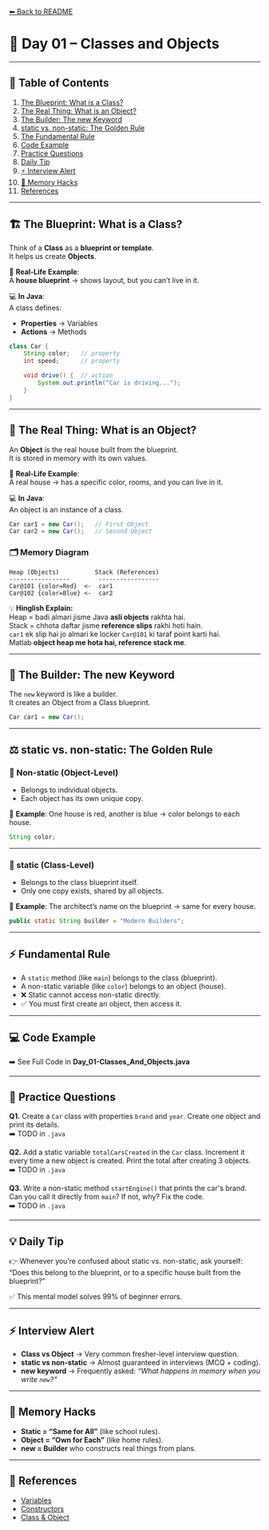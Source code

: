 [⬅ Back to README](../README.md)  

# 📘 Day 01 – Classes and Objects  

---

## 📑 Table of Contents  
1. [The Blueprint: What is a Class?](#-the-blueprint-what-is-a-class)  
2. [The Real Thing: What is an Object?](#-the-real-thing-what-is-an-object)  
3. [The Builder: The new Keyword](#-the-builder-the-new-keyword)  
4. [static vs. non-static: The Golden Rule](#%EF%B8%8F-static-vs-non-static-the-golden-rule)  
5. [The Fundamental Rule](#-fundamental-rule)  
6. [Code Example](#-code-example)  
7. [Practice Questions](#-practice-questions)  
8. [Daily Tip](#-daily-tip)  
9. [⚡ Interview Alert](#-interview-alert)  
10. [🧠 Memory Hacks](#-memory-hacks)  
11. [References](#-references)  

---

## 🏗️ The Blueprint: What is a Class?  
Think of a **Class** as a **blueprint or template**.  
It helps us create **Objects**.  

💭 **Real-Life Example**:  
A **house blueprint** → shows layout, but you can’t live in it.  

💻 **In Java**:  
A class defines:  
- **Properties** → Variables  
- **Actions** → Methods  

```java
class Car {
    String color;   // property
    int speed;      // property

    void drive() {  // action
        System.out.println("Car is driving...");
    }
}
```

---

## 🚗 The Real Thing: What is an Object?  
An **Object** is the real house built from the blueprint.  
It is stored in memory with its own values.  

💭 **Real-Life Example**:  
A real house → has a specific color, rooms, and you can live in it.  

💻 **In Java**:  
An object is an instance of a class.  

```java
Car car1 = new Car();   // First Object
Car car2 = new Car();   // Second Object
```

### 🗂️ Memory Diagram  

```
Heap (Objects)          Stack (References)
-----------------        -----------------
Car@101 {color=Red}  <-  car1
Car@102 {color=Blue} <-  car2
```

💡 **Hinglish Explain:**  
Heap = badi almari jisme Java **asli objects** rakhta hai.  
Stack = chhota daftar jisme **reference slips** rakhi hoti hain.  
`car1` ek slip hai jo almari ke locker `Car@101` ki taraf point karti hai.  
Matlab **object heap me hota hai, reference stack me**.  

---

## 👷 The Builder: The new Keyword  
The `new` keyword is like a builder.  
It creates an Object from a Class blueprint.  

```java
Car car1 = new Car();
```

---

## ⚖️ static vs. non-static: The Golden Rule  

### 🔴 Non-static (Object-Level)  
- Belongs to individual objects.  
- Each object has its own unique copy.  

💭 **Example**: One house is red, another is blue → color belongs to each house.  

```java
String color;
```

---

### 🔵 static (Class-Level)  
- Belongs to the class blueprint itself.  
- Only one copy exists, shared by all objects.  

💭 **Example**: The architect’s name on the blueprint → same for every house.  

```java
public static String builder = "Modern Builders";
```

---

## ⚡ Fundamental Rule  
- A `static` method (like `main`) belongs to the class (blueprint).  
- A non-static variable (like `color`) belongs to an object (house).  
- ❌ Static cannot access non-static directly.  
- ✅ You must first create an object, then access it.  

---

## 💻 Code Example  
➡️ See Full Code in **Day_01-Classes_And_Objects.java**  

---

## 📝 Practice Questions  

**Q1.** Create a `Car` class with properties `brand` and `year`. Create one object and print its details.  
➡️ TODO in `.java`  

**Q2.** Add a static variable `totalCarsCreated` in the `Car` class. Increment it every time a new object is created. Print the total after creating 3 objects.  
➡️ TODO in `.java`  

**Q3.** Write a non-static method `startEngine()` that prints the car's brand. Can you call it directly from `main`? If not, why? Fix the code.  
➡️ TODO in `.java`  

---

## 💡 Daily Tip  
👉 Whenever you’re confused about static vs. non-static, ask yourself:  
“Does this belong to the blueprint, or to a specific house built from the blueprint?”  

✅ This mental model solves 99% of beginner errors.  

---

## ⚡ Interview Alert  
- **Class vs Object** → Very common fresher-level interview question.  
- **static vs non-static** → Almost guaranteed in interviews (MCQ + coding).  
- **new keyword** → Frequently asked: *“What happens in memory when you write `new`?”*  

---

## 🧠 Memory Hacks  
- **Static = “Same for All”** (like school rules).  
- **Object = “Own for Each”** (like home rules).  
- **new = Builder** who constructs real things from plans.  

---

## 🔗 References  
- [Variables](#)  
- [Constructors](#)  
- [Class & Object](Day_01-Classes_And_Objects.md)  
